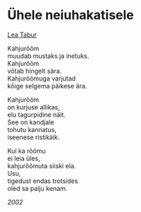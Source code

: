 # Ühele neiuhakatisele

[Lea Tabur](./)

Kahjurõõm  
muudab mustaks ja inetuks.  
Kahjurõõm  
võtab hingelt sära.  
Kahjurõõmuga varjutad  
kõige selgema päikese ära.

Kahjurõõm  
on kurjuse allikas,  
elu tagurpidine näit.  
See on kandjale  
tohutu kannatus,  
iseenese ristikäik.

Kui ka rõõmu  
ei leia üles,  
kahjurõõmuta siiski ela.  
Usu,  
tigedust endas trotsides  
oled sa palju kenam.

_2002_

